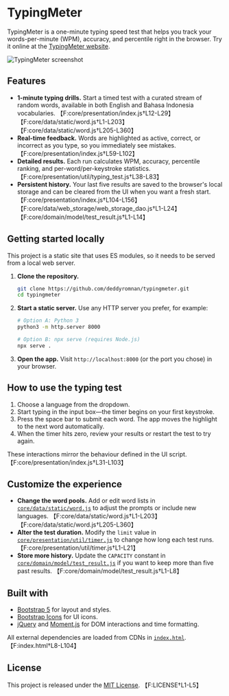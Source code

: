 # TypingMeter

TypingMeter is a one-minute typing speed test that helps you track your words-per-minute (WPM), accuracy, and percentile right in the browser. Try it online at the [TypingMeter website](https://deddyromnan.github.io/typingmeter).

![TypingMeter screenshot](https://user-images.githubusercontent.com/14845590/175569825-1731c314-ed1c-453e-b8ca-9583d5f86ef0.png)

## Features

- **1-minute typing drills.** Start a timed test with a curated stream of random words, available in both English and Bahasa Indonesia vocabularies. 【F:core/presentation/index.js†L12-L29】【F:core/data/static/word.js†L1-L203】【F:core/data/static/word.js†L205-L360】
- **Real-time feedback.** Words are highlighted as active, correct, or incorrect as you type, so you immediately see mistakes. 【F:core/presentation/index.js†L59-L102】
- **Detailed results.** Each run calculates WPM, accuracy, percentile ranking, and per-word/per-keystroke statistics. 【F:core/presentation/util/typing_test.js†L38-L83】
- **Persistent history.** Your last five results are saved to the browser's local storage and can be cleared from the UI when you want a fresh start. 【F:core/presentation/index.js†L104-L156】【F:core/data/web_storage/web_storage_dao.js†L1-L24】【F:core/domain/model/test_result.js†L1-L14】

## Getting started locally

This project is a static site that uses ES modules, so it needs to be served from a local web server.

1. **Clone the repository.**
   ```bash
   git clone https://github.com/deddyromnan/typingmeter.git
   cd typingmeter
   ```
2. **Start a static server.** Use any HTTP server you prefer, for example:
   ```bash
   # Option A: Python 3
   python3 -m http.server 8000

   # Option B: npx serve (requires Node.js)
   npx serve .
   ```
3. **Open the app.** Visit `http://localhost:8000` (or the port you chose) in your browser.

## How to use the typing test

1. Choose a language from the dropdown.
2. Start typing in the input box—the timer begins on your first keystroke.
3. Press the space bar to submit each word. The app moves the highlight to the next word automatically.
4. When the timer hits zero, review your results or restart the test to try again.

These interactions mirror the behaviour defined in the UI script. 【F:core/presentation/index.js†L31-L103】

## Customize the experience

- **Change the word pools.** Add or edit word lists in [`core/data/static/word.js`](core/data/static/word.js) to adjust the prompts or include new languages. 【F:core/data/static/word.js†L1-L203】【F:core/data/static/word.js†L205-L360】
- **Alter the test duration.** Modify the `limit` value in [`core/presentation/util/timer.js`](core/presentation/util/timer.js) to change how long each test runs. 【F:core/presentation/util/timer.js†L1-L21】
- **Store more history.** Update the `CAPACITY` constant in [`core/domain/model/test_result.js`](core/domain/model/test_result.js) if you want to keep more than five past results. 【F:core/domain/model/test_result.js†L1-L8】

## Built with

- [Bootstrap 5](https://getbootstrap.com) for layout and styles.
- [Bootstrap Icons](https://icons.getbootstrap.com/) for UI icons.
- [jQuery](https://jquery.com/) and [Moment.js](https://momentjs.com/) for DOM interactions and time formatting.

All external dependencies are loaded from CDNs in [`index.html`](index.html). 【F:index.html†L8-L104】

## License

This project is released under the [MIT License](LICENSE). 【F:LICENSE†L1-L5】
